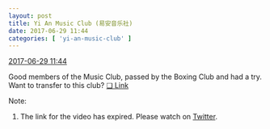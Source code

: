 ```yaml
---
layout: post
title: Yi An Music Club (易安音乐社)
date: 2017-06-29 11:44
categories: [ 'yi-an-music-club' ]
---
```


<div class="weibo-info">
  <a href="http://weibo.com/6094546964/Fa2Q5uUcU">2017-06-29 11:44</a>
</div>

Good members of the Music Club, passed by the Boxing Club and had a try. Want to transfer to this club? [❏ Link]()

<!-- more -->

Note:
1. The link for the video has expired. Please watch on [Twitter](https://twitter.com/official_yjh/status/880596243646251008).
